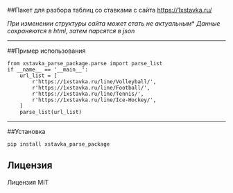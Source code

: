 ##Пакет для разбора таблиц со ставками с сайта https://1xstavka.ru/

*При изменении структуры сайта может стать не актуальным** 
*Данные сохраняются в html, затем парсятся в json* 
***
##Пример использования

    from xstavka_parse_package.parse import parse_list
    if __name__ == '__main__':
        url_list = [
            r'https://1xstavka.ru/line/Volleyball/',
            r'https://1xstavka.ru/line/Football/',
            r'https://1xstavka.ru/line/Tennis/',
            r'https://1xstavka.ru/line/Ice-Hockey/',
        ]
        parse_list(url_list)

***
##Установка

    pip install xstavka_parse_package

## Лицензия 
Лицензия MIT
